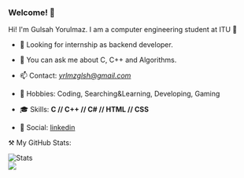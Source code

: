 ### Welcome! 👋

Hi! I'm Gulsah Yorulmaz. I am a computer engineering student at ITU 🐝
                           
- 👯 Looking for internship as backend developer.
- 💬 You can ask me about C, C++ and Algorithms.
- 📫 Contact: *yrlmzglsh@gmail.com*
- 💜 Hobbies: Coding, Searching&Learning, Developing, Gaming                                  

- 🎓 Skills: **C // C++ // C# // HTML // CSS**

- 👔 Social: [linkedin](https://www.linkedin.com/in/gulsahyorulmaz/)

⚒️ My GitHub Stats:

![Stats](https://github-readme-stats.vercel.app/api?username=gulsahyorulmaz)
<br>
![](https://komarev.com/ghpvc/?username=gulsahyorulmaz&color=yellow&style=flat-square)
<!--

-->
